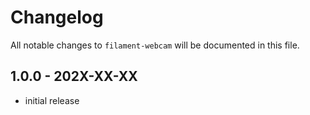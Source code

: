 # Changelog

All notable changes to `filament-webcam` will be documented in this file.

## 1.0.0 - 202X-XX-XX

- initial release

